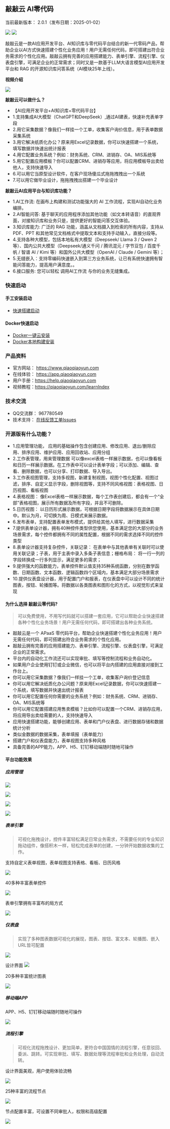 ## 敲敲云 AI零代码


当前最新版本： 2.0.1（发布日期：2025-01-02） 


[![](https://img.shields.io/badge/Author-北京敲敲云-orange.svg)](https://qiaoqiaoyun.com)
[![](https://img.shields.io/badge/version-2.0.1-brightgreen.svg)](https://gitee.com/jeecg/qiaoqiaoyun)



敲敲云是一款AI应用开发平台、AI知识库与零代码平台结合的新一代零码产品，帮助企业以AI方式快速搭建个性化业务应用！用户无需任何代码，即可搭建出符合业务需求的个性化应用。敲敲云拥有完善的应用搭建能力、表单引擎、流程引擎、仪表盘引擎，可满足企业的正常需求；同时又是一款基于LLM大语言模型AI应用开发平台和 RAG 的开源知识库问答系统（AI模块25年上线）。


 **视频介绍**

[![](https://upload.jeecg.com/jeecg/qiaoqiaoyunsite/qqyunvideo.png)](https://www.bilibili.com/video/BV1jUQeYfEM2)



 **敲敲云可以做什么？**
 
 - 【AI应用开发平台+AI知识库+零代码平台】
 - 1.支持集成AI大模型（ChatGPT和DeepSeek）,通过AI建表，快速补充表单字段
 - 2.用它采集数据？像我们一样挂一个工单，收集客户询价信息，用于表单数据采集系统
 - 3.用它解决纸质化办公？原来用Excel记录数据，你可以快速搭建一个系统，填写数据并快速出统计报表
 - 4.用它配置业务系统？例如：财务系统、CRM、进销存、OA、MIS系统等
 - 5.用它配置应用模板？你可以配置CRM、进销存等应用，将应用模板导出卖给他人，支持快速导入
 - 6.可以用它当原型设计软件，在客户现场傻瓜式拖拖拽拽出一个系统
 - 7.可以用它做毕业设计，拖拖拽拽出搭建一个毕业设计

 
 **敲敲云AI应用平台与知识库功能？**
 

 - 1.AI工作流: 在画布上构建和测试功能强大的 AI 工作流程，实现AI自动化业务编排。
 - 2.AI智能问答: 基于聊天的应用程序添加其他功能（如文本转语音）的直观界面，对接知识库和业务只是，提供更好的智能问答交互体验。
 - 3.知识库能力: 广泛的 RAG 功能，涵盖从文档摄入到检索的所有内容，支持从 PDF、PPT 和其他常见文档格式中提取文本和支持手动输入，直接分段等。
 - 4.支持各种大模型，包括本地私有大模型（Deepseek/ Llama 3 / Qwen 2 等）、国内公共大模型（Deepseek/通义千问 / 腾讯混元 / 字节豆包 / 百度千帆 / 智谱 AI / Kimi 等）和国外公共大模型（OpenAI / Claude / Gemini 等）；
 - 5.无缝嵌入：支持零编码快速嵌入到第三方业务系统，让已有系统快速拥有智能问答能力，提高用户满意度。。
 - 6.接口服务: 您可以轻松 调用AI工作流 与你的业务无缝集成。


### 快速启动


#### 手工安装启动

- [快速搭建启动](https://help.qiaoqiaoyun.com/open/InstallStart.html)


#### Docker快速启动

- [Docker一键云安装](https://help.qiaoqiaoyun.com/open/dockerCloud.html)
- [Docker本地构建安装](https://help.qiaoqiaoyun.com/open/docker.html)



### 产品资料

- 官方网站： https://www.qiaoqiaoyun.com
- 在线体验： https://app.qiaoqiaoyun.com
- 用户手册：https://help.qiaoqiaoyun.com
- 视频教程：https://qiaoqiaoyun.com/learnIndex


### 技术交流

- QQ交流群： 967780549
- 技术支持： [在线反馈工单Issues](https://github.com/jeecgboot/qiaoqiaoyun/issues/new)




### 开源版有什么功能？

- 1.应用管理功能， 应用的基础操作包含创建应用、修改应用、退出/删除应用、排序应用、维护应用、应用回收站、应用分组
- 2.工作表管理，用来管理数据 可以像excel表格一样展示数据，也可以像看板和日历一样展示数据。在工作表中可以设计表单字段；可以添加、编辑、查看、删除数据，也可以分享、打印数据、导入导出。
- 3.工作表视图管理，支持多视图，新建复制视图，视图个性化配置、视图过滤，排序、自定义显示字段，删除视图等，支持不同风格视图：表格视图、日历视图、看板视图
- 4.表格视图： 像Excel表格一样展示数据，每个工作表创建后，都会有一个“全部”表格视图，展示所有数据及所有字段，并且不可删除。
- 5.日历视图： 以日历形式展示数据，可根据日期字段将数据展示在具体日期中。默认为月，可切换为周、日模式来展示数据。
- 6.发布表单，支持配置表单发布模式，提供给其他人填写，进行数据采集
- 7.提供表单设计器，拥有40种控件类型供您使用，基本满足您的大部分的业务场景需求，每个控件都拥有不同的属性配置，根据不同的需求选择不同的控件类型
- 8.表单设计器支持复杂控件，关联记录： 在表单中与其他表单有关联时可以使用关联记录；子表，用于主表中录入多条子表信息；栅格布局： 将一行一列的字段转换成一行多列显示，满足更多的需求；
- 9.提供强大的函数能力，表单控件默认值支持35种系统函数，分别在数学函数、日期函数、文本函数、逻辑函数四个区域内，基本满足大部分场景需求
- 10.提供仪表盘设计器，用于配置门户和报表，在仪表盘中可以设计不同的统计图表，按钮、轮播图等。将数据以各类图表和图形化的方式，以视觉形式来呈现




#### 为什么选择 敲敲云零代码?

> 可以免费使用，不用写代码就可以搭建一套应用，它可以帮助企业快速搭建各种个性化业务场景！用户无需任何代码，即可搭建出各种业务系统。

-   敲敲云是一个 APaaS 零代码平台，帮助企业快速搭建个性化业务应用！用户无需任何代码，即可搭建出符合业务需求的个性化应用。
-   敲敲云拥有完善的应用搭建能力、表单引擎、流程引擎、仪表盘引擎，可满足企业的正常需求。
-   平台内的自动化工作流还可以实现审批、填写等控制流程和业务自动化。
-   如果用户企业使用钉钉或企业微信，也可以将平台内搭建的应用直接对接到工作台上。
-   你可以用它采集数据？像我们一样挂一个工单，收集客户询价登记信息
-   你可以用它解决纸质化办公问题？原来用Excel记录数据，你可以快速搭建一个系统，填写数据并快速出统计报表
-   你可以用它配置任何你需要的业务系统？例如：财务系统、CRM、进销存、OA、MIS系统等
-   你可以用它配置搭建应用售卖模板？比如你可以配置一个CRM、进销存应用，将应用导出卖给需要的人，支持快速导入
-   应用快速搭建功能，能够创建应用、表单和门户仪表盘、进行数据存储和数据统计分析
-   类似金数据的数据采集，表单填报（表单能力）
-   搭建门户和仪表盘能力，表单视图支持多种风格
-   具备完善的APP能力，APP、H5、钉钉移动端随时随地可操作





#### 平台功能效果

##### 应用管理

![](https://oscimg.oschina.net/oscnet/up-59b983dedd8c43f7ea5b784b1584e0a6704.png)

![](https://oscimg.oschina.net/oscnet/up-40655b7b552de38a6b2edaef2959f878466.png)


![](https://oscimg.oschina.net/oscnet/up-9581d65f0114b0722a8ec223f4bb76d82c8.png)

![](https://oscimg.oschina.net/oscnet/up-2b731b7e18698bb9747fc2963deff788cba.png)





##### 表单引擎

> 可视化拖拽设计，控件丰富轻松满足日常业务需求，不需要任何的专业知识拖动组件，像搭积木一样，轻松完成表单的创建，一分钟开始数据收集的工作。

支持自定义表单视图，表单视图支持表格、看板、日历风格


![](https://oscimg.oschina.net/oscnet/up-42541410a7eaccadd1caf2025e1251a0b26.png)


40多种丰富表单控件

![](https://oscimg.oschina.net/oscnet/up-655d3f41e89000fecb55693b64ea155596a.png)

表单引擎拥有丰富布的局方式

![](https://oscimg.oschina.net/oscnet/up-60ed5b69aa79649bd46682e00d3f3faac36.png)

##### 仪表盘

> 实现了多种图表数据可视化的展现，图表、按钮、富文本、轮播图、嵌入URL皆可配置

![](https://oscimg.oschina.net/oscnet/up-ac3f164e60439357fab80fb02fde550d61d.png)

设计界面
![](https://oscimg.oschina.net/oscnet/up-18cd5e9ee2e74d995b2a9e54aaae8f3fbd9.png)


20多种丰富统计图表


![](https://oscimg.oschina.net/oscnet/up-1ece674f91da3ebe2854cfcf68bf69d7725.png)
##### 移动端APP

APP、H5、钉钉移动端随时随地可操作

![](https://oscimg.oschina.net/oscnet/up-68eb5541d5f0d9906c059f32851e877fe6e.png)

##### 流程引擎

> 可视化流程拖拽设计、更加简单，更符合中国国情的流程引擎，任意驳回、委派、跳转。可实现审批、填写、数据处理等流程审批和业务处理，自动流转。

设计界面美观，用户使用体验流畅

![](https://oscimg.oschina.net/oscnet/up-a867e27f5463bc79a273846be957770fac8.png)

25种丰富的流程节点

![](https://oscimg.oschina.net/oscnet/up-8068a15d1c0e07dd6982cbacda66bcdc1be.png)

节点配置丰富，可设置不同审批人，权限和高级配置

![](https://oscimg.oschina.net/oscnet/up-5d6f0aa7275eba273a2777218cf3625385f.png)
